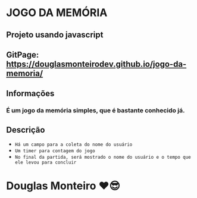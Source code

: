 # JOGO DA MEMÓRIA

## Projeto usando javascript

## GitPage: https://douglasmonteirodev.github.io/jogo-da-memoria/

## Informações

### É um jogo da memória simples, que é bastante conhecido já.


## Descrição


- `Há um campo para a coleta do nome do usuário`
- `Um timer para contagem do jogo`
- `No final da partida, será mostrado o nome do usuário e o tempo que ele levou para concluir`



# Douglas Monteiro ❤😎

